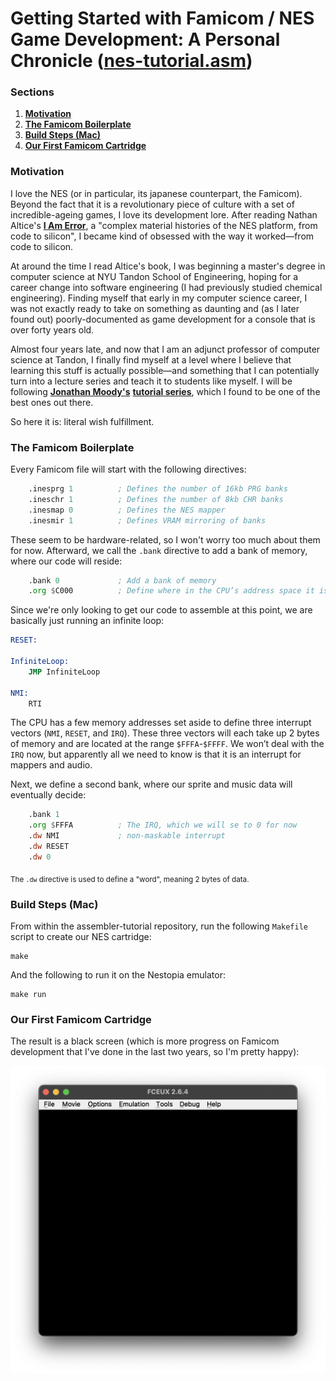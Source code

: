 # Getting Started with Famicom / NES Game Development: A Personal Chronicle ([**nes-tutorial.asm**](nes-tutorial.asm))

### Sections

1. [**Motivation**](#motivation)
2. [**The Famicom Boilerplate**](#the-famicom-boilerplate)
3. [**Build Steps (Mac)**](#build-steps-mac)
4. [**Our First Famicom Cartridge**](#our-first-famicom-cartridge)

### Motivation

I love the NES (or in particular, its japanese counterpart, the Famicom). Beyond the fact that it is a revolutionary piece of culture with a set of incredible-ageing games, I love its development lore. After reading Nathan Altice's [**I Am Error**](https://mitpress.mit.edu/books/i-am-error), a "complex material histories of the NES platform, from code to silicon", I became kind of obsessed with the way it worked—from code to silicon.

At around the time I read Altice's book, I was beginning a master's degree in computer science at NYU Tandon School of Engineering, hoping for a career change into software engineering (I had previously studied chemical engineering). Finding myself that early in my computer science career, I was not exactly ready to take on something as daunting and (as I later found out) poorly-documented as game development for a console that is over forty years old.

Almost four years late, and now that I am an adjunct professor of computer science at Tandon, I finally find myself at a level where I believe that learning this stuff is actually possible—and something that I can potentially turn into a lecture series and teach it to students like myself. I will be following [**Jonathan Moody's**](http://thevirtualmountain.com/) [**tutorial series**](http://thevirtualmountain.com/nes/2017/03/06/getting-started-with-nes-game-development.html), which I found to be one of the best ones out there.

So here it is: literal wish fulfillment.

### The Famicom Boilerplate

Every Famicom file will start with the following directives:

```asm
	.inesprg 1    		; Defines the number of 16kb PRG banks
	.ineschr 1    		; Defines the number of 8kb CHR banks
	.inesmap 0    		; Defines the NES mapper
	.inesmir 1    		; Defines VRAM mirroring of banks
```

These seem to be hardware-related, so I won't worry too much about them for now. Afterward, we call the `.bank` directive to add a bank of memory, where our code will reside:

```asm
	.bank 0				; Add a bank of memory
	.org $C000			; Define where in the CPU’s address space it is located
```

Since we're only looking to get our code to assemble at this point, we are basically just running an infinite loop:

```asm
RESET:

InfiniteLoop:
	JMP InfiniteLoop

NMI:
	RTI
```

The CPU has a few memory addresses set aside to define three interrupt vectors (`NMI`, `RESET`, and `IRQ`). These three vectors will each take up 2 bytes of memory and are located at the range `$FFFA`-`$FFFF`. We won’t deal with the `IRQ` now, but apparently all we need to know is that it is an interrupt for mappers and audio.

Next, we define a second bank, where our sprite and music data will eventually decide:

```asm
	.bank 1
	.org $FFFA			; The IRQ, which we will se to 0 for now
	.dw NMI				; non-maskable interrupt
	.dw RESET
	.dw 0
```

<sub>The `.dw` directive is used to define a "word", meaning 2 bytes of data.</sub>

### Build Steps (Mac)

From within the assembler-tutorial repository, run the following `Makefile` script to create our NES cartridge:

```commandline
make
```

And the following to run it on the Nestopia emulator:

```commandline
make run
```

### Our First Famicom Cartridge

The result is a black screen (which is more progress on Famicom development that I've done in the last two years, so I'm pretty happy):

![tutorial](assets/tutorial.png)